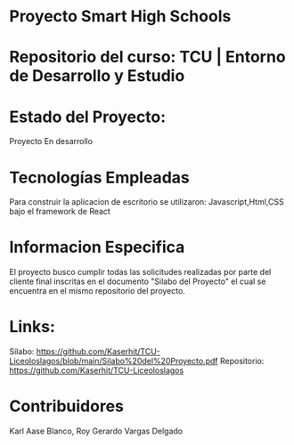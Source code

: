 # Proyecto Smart High Schools

# Repositorio del curso: TCU | Entorno de Desarrollo y Estudio

# Estado del Proyecto:
Proyecto En desarrollo

# Tecnologías Empleadas
Para construir la aplicacion de escritorio se utilizaron: Javascript,Html,CSS bajo el framework de React


# Informacion Especifica
El proyecto busco cumplir todas las solicitudes realizadas por parte del cliente final inscritas en el documento "Silabo del Proyecto" el cual se encuentra en el mismo repositorio del proyecto.



# Links:


Silabo: https://github.com/Kaserhit/TCU-Liceoloslagos/blob/main/Silabo%20del%20Proyecto.pdf
Repositorio: https://github.com/Kaserhit/TCU-Liceoloslagos


# Contribuidores

Karl Aase Blanco,
Roy Gerardo Vargas Delgado
